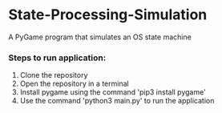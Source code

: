 # State-Processing-Simulation
A PyGame program that simulates an OS state machine

### Steps to run application:

1. Clone the repository
2. Open the repository in a terminal
3. Install pygame using the command 'pip3 install pygame'
4. Use the command 'python3 main.py' to run the application